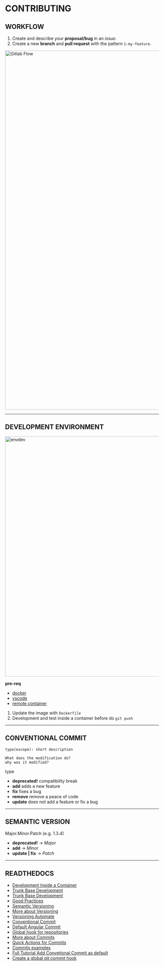 # CONTRIBUTING

## WORKFLOW

1. Create and describe your **proposal/bug** in an _issue_.
2. Create a new **branch** and **pull request** with the pattern `1-my-feature`.

<img width="1172" alt="Gitlab Flow" src="https://user-images.githubusercontent.com/50037567/165442258-072abfe6-2295-40d6-a573-92f851878c4c.png">

---

## DEVELOPMENT ENVIRONMENT
<img width="784" alt="envdev" src="https://user-images.githubusercontent.com/50037567/167924906-e9791796-c673-49b6-957b-493b33745907.png">

**pre-req**

- [docker](https://docs.docker.com/engine/install/)
- [vscode](https://code.visualstudio.com/download)
- [remote container](https://code.visualstudio.com/docs/remote/containers)

1. Update the image with `Dockerfile`
2. Development and test inside a container before do `git push`

---

## CONVENTIONAL COMMIT

```
type(escope): short description

What does the modification do?
why was it modified?

```

type

- **deprecated!** compatibility break
- **add** adds a new feature
- **fix** fixes a bug
- **remove** remove a peace of code
- **update** does not add a feature or fix a bug

---

## SEMANTIC VERSION

Major.Minor.Patch (e.g. 1.3.4)

- **deprecated!** -> _Major_
- **add** -> _Minor_
- **update | fix** -> _Patch_

---

## READTHEDOCS

- [Development Inside a Container](https://code.visualstudio.com/docs/remote/containers#_getting-started)
- [Trunk Base Development](https://trunkbaseddevelopment.com)
- [Trunk Base Development](https://trunkbaseddevelopment.com)
- [Good Practices](https://bestpractices.coreinfrastructure.org/pt-BR)
- [Semantic Versioning](https://semver.org/lang/pt-BR/)
- [More about Versioning](http://www.modelcvs.org/versioning/)
- [Versioning Automate](https://bhuwanupadhyay.github.io/2020/04/applying-semantic-versioning-with-git-repository/)
- [Conventional Commit](https://www.conventionalcommits.org/en/v1.0.0-beta.2/#why-use-conventional-commits)
- [Default Angular Commit](https://github.com/angular/angular/blob/22b96b9/CONTRIBUTING.md#-commit-message-guidelines)
- [Global hook for repositories](https://docs.gitlab.com/ce/administration/server_hooks.html#set-a-global-server-hook-for-all-repositories)
- [More about Commits](https://chris.beams.io/posts/git-commit/)
- [Quick Actions for Commits](https://docs.gitlab.com/ee/user/project/quick_actions.html)
- [Commits examples](https://docs.google.com/document/d/1QrDFcIiPjSLDn3EL15IJygNPiHORgU1_OOAqWjiDU5Y/edit#)
- [Full Tutorial Add Convetional Commit as default](https://prahladyeri.com/blog/2019/06/how-to-enforce-conventional-commit-messages-using-git-hooks.html)
- [Create a global git commit hook](https://coderwall.com/p/jp7d5q/create-a-global-git-commit-hook)
